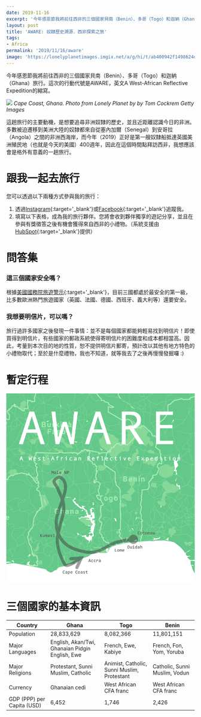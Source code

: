 ```yaml
---
date: 2019-11-16
excerpt: '今年感恩節我將前往西非的三個國家貝南（Benin）、多哥（Togo）和迦納（Ghana）旅行。這次的行動代號是AWARE，英文A West African Reflective Expedition的縮寫。'
layout: post
title: 'AWARE: 奴隸歷史溯源．西非探索之旅'
tags:
- Africa
permalink: '2019/11/16/aware'
image: 'https://lonelyplanetimages.imgix.net/a/g/hi/t/ab400942f1498624d866474dfb5ac490-cape-coast-castle.jpg?fit=crop&w=928&h=592'
---
```


今年感恩節我將前往西非的三個國家貝南（Benin）、多哥（Togo）和迦納（Ghana）旅行。這次的行動代號是AWARE，英文A West-African Reflective Expedition的縮寫。

![](https://lonelyplanetimages.imgix.net/a/g/hi/t/ab400942f1498624d866474dfb5ac490-cape-coast-castle.jpg?fit=crop&w=928&h=592)
*Cape Coast, Ghana. Photo from Lonely Planet by by Tom Cockrem Getty Images*

這趟旅行的主要動機，是想要追尋非洲奴隸的歷史，並且近距離認識今日的非洲。多數被迫遷移到美洲大陸的奴隸都來自從塞內加爾（Senegal）到安哥拉（Angola）之間的非洲西海岸，而今年（2019）正好是第一艘奴隸船抵達英國美洲殖民地（也就是今天的美國）400週年，因此在這個時間點拜訪西非，我想應該會是格外有意義的一趟旅行。

# 跟我一起去旅行

您可以透過以下兩種方式參與我的旅行：

1. 透過[Instagram](https://www.instagram.com/lifetimesojourner/){:target='_blank'}或[Facebook](https://www.facebook.com/lifetimesojourner){:target='_blank'}追蹤我。
2. 填寫以下表格，成為我的旅行夥伴。您將會收到夥伴獨享的遊記分享，並且在參與有獎徵答之後有機會獲得來自西非的小禮物。（系統支援由[HubSpot](https://www.hubspot.com/){:target='_blank'}提供）

<!--[if lte IE 8]>
<script charset="utf-8" type="text/javascript" src="//js.hsforms.net/forms/v2-legacy.js"></script>
<![endif]-->
<script charset="utf-8" type="text/javascript" src="//js.hsforms.net/forms/v2.js"></script>
<script>
  hbspt.forms.create({
  portalId: "4674408",
  formId: "d911db6d-3930-44ef-b52e-59cbce0372a6"
});
</script>

# 問答集

### 這三個國家安全嗎？

根據[美國國務院旅遊警示](https://travel.state.gov/content/travel/en/traveladvisories/traveladvisories.html/){:target='_blank'}，目前三國都處於最安全的第一級，比多數歐洲熱門旅遊國家（英國、法國、德國、西班牙、義大利等）還要安全。

### 我想要明信片，可以嗎？

旅行過許多國家之後發現一件事情：並不是每個國家都能夠輕易找到明信片！即使買得到明信片，有些國家的郵政系統使得寄明信片的困難度和成本都相當高。因此，考量到本次目的地的性質，恕不提供明信片郵寄，預計改以其他有地方特色的小禮物取代；至於是什麼禮物，我也不知道，就等我去了之後再慢慢發掘囉 :)

# 暫定行程

![](/assets/img/aware.png)

# 三個國家的基本資訊

|Country|Ghana|Togo|Benin|
|-|-|-|-|
|Population|28,833,629|8,082,366|11,801,151|
|Major Languages|English, Akan/Twi, Ghanaian Pidgin English, Ewe|French, Ewe, Kabiye|French, Fon, Yom, Yoruba|
|Major Religions|Protestant, Sunni Muslim, Catholic|Animist, Catholic, Sunni Muslim, Protestant|Catholic, Sunni Muslim, Vodun|
|Currency|Ghanaian cedi|West African CFA franc|West African CFA franc|
|GDP (PPP) per Capita (USD)|6,452|1,746|2,426|
